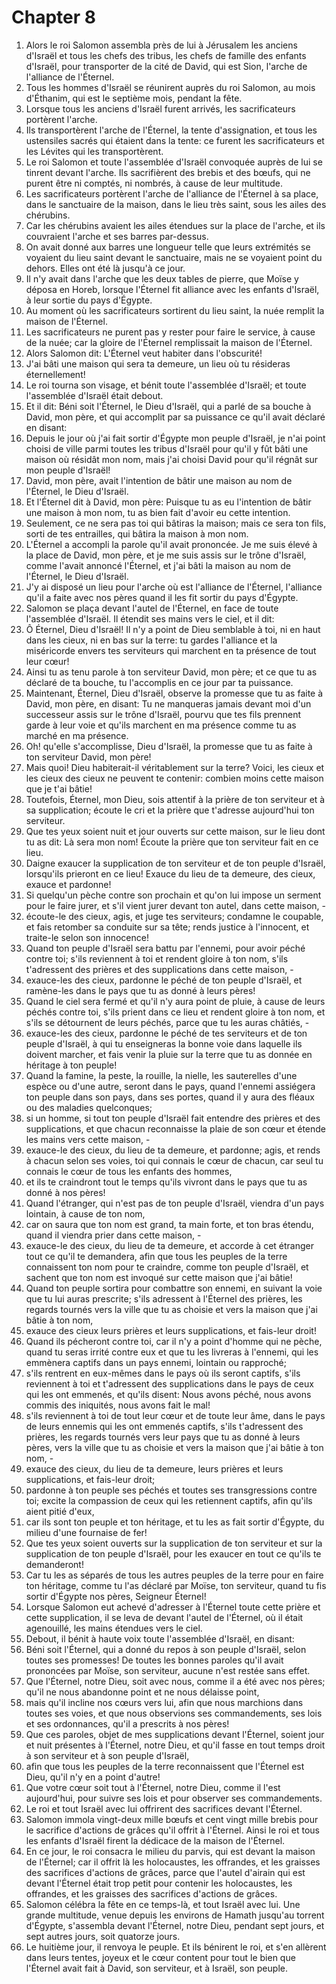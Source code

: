 # Chapter 8

1. Alors le roi Salomon assembla près de lui à Jérusalem les anciens d'Israël et tous les chefs des tribus, les chefs de famille des enfants d'Israël, pour transporter de la cité de David, qui est Sion, l'arche de l'alliance de l'Éternel.
2. Tous les hommes d'Israël se réunirent auprès du roi Salomon, au mois d'Éthanim, qui est le septième mois, pendant la fête.
3. Lorsque tous les anciens d'Israël furent arrivés, les sacrificateurs portèrent l'arche.
4. Ils transportèrent l'arche de l'Éternel, la tente d'assignation, et tous les ustensiles sacrés qui étaient dans la tente: ce furent les sacrificateurs et les Lévites qui les transportèrent.
5. Le roi Salomon et toute l'assemblée d'Israël convoquée auprès de lui se tinrent devant l'arche. Ils sacrifièrent des brebis et des bœufs, qui ne purent être ni comptés, ni nombrés, à cause de leur multitude.
6. Les sacrificateurs portèrent l'arche de l'alliance de l'Éternel à sa place, dans le sanctuaire de la maison, dans le lieu très saint, sous les ailes des chérubins.
7. Car les chérubins avaient les ailes étendues sur la place de l'arche, et ils couvraient l'arche et ses barres par-dessus.
8. On avait donné aux barres une longueur telle que leurs extrémités se voyaient du lieu saint devant le sanctuaire, mais ne se voyaient point du dehors. Elles ont été là jusqu'à ce jour.
9. Il n'y avait dans l'arche que les deux tables de pierre, que Moïse y déposa en Horeb, lorsque l'Éternel fit alliance avec les enfants d'Israël, à leur sortie du pays d'Égypte.
10. Au moment où les sacrificateurs sortirent du lieu saint, la nuée remplit la maison de l'Éternel.
11. Les sacrificateurs ne purent pas y rester pour faire le service, à cause de la nuée; car la gloire de l'Éternel remplissait la maison de l'Éternel.
12. Alors Salomon dit: L'Éternel veut habiter dans l'obscurité!
13. J'ai bâti une maison qui sera ta demeure, un lieu où tu résideras éternellement!
14. Le roi tourna son visage, et bénit toute l'assemblée d'Israël; et toute l'assemblée d'Israël était debout.
15. Et il dit: Béni soit l'Éternel, le Dieu d'Israël, qui a parlé de sa bouche à David, mon père, et qui accomplit par sa puissance ce qu'il avait déclaré en disant:
16. Depuis le jour où j'ai fait sortir d'Égypte mon peuple d'Israël, je n'ai point choisi de ville parmi toutes les tribus d'Israël pour qu'il y fût bâti une maison où résidât mon nom, mais j'ai choisi David pour qu'il régnât sur mon peuple d'Israël!
17. David, mon père, avait l'intention de bâtir une maison au nom de l'Éternel, le Dieu d'Israël.
18. Et l'Éternel dit à David, mon père: Puisque tu as eu l'intention de bâtir une maison à mon nom, tu as bien fait d'avoir eu cette intention.
19. Seulement, ce ne sera pas toi qui bâtiras la maison; mais ce sera ton fils, sorti de tes entrailles, qui bâtira la maison à mon nom.
20. L'Éternel a accompli la parole qu'il avait prononcée. Je me suis élevé à la place de David, mon père, et je me suis assis sur le trône d'Israël, comme l'avait annoncé l'Éternel, et j'ai bâti la maison au nom de l'Éternel, le Dieu d'Israël.
21. J'y ai disposé un lieu pour l'arche où est l'alliance de l'Éternel, l'alliance qu'il a faite avec nos pères quand il les fit sortir du pays d'Égypte.
22. Salomon se plaça devant l'autel de l'Éternel, en face de toute l'assemblée d'Israël. Il étendit ses mains vers le ciel, et il dit:
23. Ô Éternel, Dieu d'Israël! Il n'y a point de Dieu semblable à toi, ni en haut dans les cieux, ni en bas sur la terre: tu gardes l'alliance et la miséricorde envers tes serviteurs qui marchent en ta présence de tout leur cœur!
24. Ainsi tu as tenu parole à ton serviteur David, mon père; et ce que tu as déclaré de ta bouche, tu l'accomplis en ce jour par ta puissance.
25. Maintenant, Éternel, Dieu d'Israël, observe la promesse que tu as faite à David, mon père, en disant: Tu ne manqueras jamais devant moi d'un successeur assis sur le trône d'Israël, pourvu que tes fils prennent garde à leur voie et qu'ils marchent en ma présence comme tu as marché en ma présence.
26. Oh! qu'elle s'accomplisse, Dieu d'Israël, la promesse que tu as faite à ton serviteur David, mon père!
27. Mais quoi! Dieu habiterait-il véritablement sur la terre? Voici, les cieux et les cieux des cieux ne peuvent te contenir: combien moins cette maison que je t'ai bâtie!
28. Toutefois, Éternel, mon Dieu, sois attentif à la prière de ton serviteur et à sa supplication; écoute le cri et la prière que t'adresse aujourd'hui ton serviteur.
29. Que tes yeux soient nuit et jour ouverts sur cette maison, sur le lieu dont tu as dit: Là sera mon nom! Écoute la prière que ton serviteur fait en ce lieu.
30. Daigne exaucer la supplication de ton serviteur et de ton peuple d'Israël, lorsqu'ils prieront en ce lieu! Exauce du lieu de ta demeure, des cieux, exauce et pardonne!
31. Si quelqu'un pèche contre son prochain et qu'on lui impose un serment pour le faire jurer, et s'il vient jurer devant ton autel, dans cette maison, -
32. écoute-le des cieux, agis, et juge tes serviteurs; condamne le coupable, et fais retomber sa conduite sur sa tête; rends justice à l'innocent, et traite-le selon son innocence!
33. Quand ton peuple d'Israël sera battu par l'ennemi, pour avoir péché contre toi; s'ils reviennent à toi et rendent gloire à ton nom, s'ils t'adressent des prières et des supplications dans cette maison, -
34. exauce-les des cieux, pardonne le péché de ton peuple d'Israël, et ramène-les dans le pays que tu as donné à leurs pères!
35. Quand le ciel sera fermé et qu'il n'y aura point de pluie, à cause de leurs péchés contre toi, s'ils prient dans ce lieu et rendent gloire à ton nom, et s'ils se détournent de leurs péchés, parce que tu les auras châtiés, -
36. exauce-les des cieux, pardonne le péché de tes serviteurs et de ton peuple d'Israël, à qui tu enseigneras la bonne voie dans laquelle ils doivent marcher, et fais venir la pluie sur la terre que tu as donnée en héritage à ton peuple!
37. Quand la famine, la peste, la rouille, la nielle, les sauterelles d'une espèce ou d'une autre, seront dans le pays, quand l'ennemi assiégera ton peuple dans son pays, dans ses portes, quand il y aura des fléaux ou des maladies quelconques;
38. si un homme, si tout ton peuple d'Israël fait entendre des prières et des supplications, et que chacun reconnaisse la plaie de son cœur et étende les mains vers cette maison, -
39. exauce-le des cieux, du lieu de ta demeure, et pardonne; agis, et rends à chacun selon ses voies, toi qui connais le cœur de chacun, car seul tu connais le cœur de tous les enfants des hommes,
40. et ils te craindront tout le temps qu'ils vivront dans le pays que tu as donné à nos pères!
41. Quand l'étranger, qui n'est pas de ton peuple d'Israël, viendra d'un pays lointain, à cause de ton nom,
42. car on saura que ton nom est grand, ta main forte, et ton bras étendu, quand il viendra prier dans cette maison, -
43. exauce-le des cieux, du lieu de ta demeure, et accorde à cet étranger tout ce qu'il te demandera, afin que tous les peuples de la terre connaissent ton nom pour te craindre, comme ton peuple d'Israël, et sachent que ton nom est invoqué sur cette maison que j'ai bâtie!
44. Quand ton peuple sortira pour combattre son ennemi, en suivant la voie que tu lui auras prescrite; s'ils adressent à l'Éternel des prières, les regards tournés vers la ville que tu as choisie et vers la maison que j'ai bâtie à ton nom,
45. exauce des cieux leurs prières et leurs supplications, et fais-leur droit!
46. Quand ils pécheront contre toi, car il n'y a point d'homme qui ne pèche, quand tu seras irrité contre eux et que tu les livreras à l'ennemi, qui les emmènera captifs dans un pays ennemi, lointain ou rapproché;
47. s'ils rentrent en eux-mêmes dans le pays où ils seront captifs, s'ils reviennent à toi et t'adressent des supplications dans le pays de ceux qui les ont emmenés, et qu'ils disent: Nous avons péché, nous avons commis des iniquités, nous avons fait le mal!
48. s'ils reviennent à toi de tout leur cœur et de toute leur âme, dans le pays de leurs ennemis qui les ont emmenés captifs, s'ils t'adressent des prières, les regards tournés vers leur pays que tu as donné à leurs pères, vers la ville que tu as choisie et vers la maison que j'ai bâtie à ton nom, -
49. exauce des cieux, du lieu de ta demeure, leurs prières et leurs supplications, et fais-leur droit;
50. pardonne à ton peuple ses péchés et toutes ses transgressions contre toi; excite la compassion de ceux qui les retiennent captifs, afin qu'ils aient pitié d'eux,
51. car ils sont ton peuple et ton héritage, et tu les as fait sortir d'Égypte, du milieu d'une fournaise de fer!
52. Que tes yeux soient ouverts sur la supplication de ton serviteur et sur la supplication de ton peuple d'Israël, pour les exaucer en tout ce qu'ils te demanderont!
53. Car tu les as séparés de tous les autres peuples de la terre pour en faire ton héritage, comme tu l'as déclaré par Moïse, ton serviteur, quand tu fis sortir d'Égypte nos pères, Seigneur Éternel!
54. Lorsque Salomon eut achevé d'adresser à l'Éternel toute cette prière et cette supplication, il se leva de devant l'autel de l'Éternel, où il était agenouillé, les mains étendues vers le ciel.
55. Debout, il bénit à haute voix toute l'assemblée d'Israël, en disant:
56. Béni soit l'Éternel, qui a donné du repos à son peuple d'Israël, selon toutes ses promesses! De toutes les bonnes paroles qu'il avait prononcées par Moïse, son serviteur, aucune n'est restée sans effet.
57. Que l'Éternel, notre Dieu, soit avec nous, comme il a été avec nos pères; qu'il ne nous abandonne point et ne nous délaisse point,
58. mais qu'il incline nos cœurs vers lui, afin que nous marchions dans toutes ses voies, et que nous observions ses commandements, ses lois et ses ordonnances, qu'il a prescrits à nos pères!
59. Que ces paroles, objet de mes supplications devant l'Éternel, soient jour et nuit présentes à l'Éternel, notre Dieu, et qu'il fasse en tout temps droit à son serviteur et à son peuple d'Israël,
60. afin que tous les peuples de la terre reconnaissent que l'Éternel est Dieu, qu'il n'y en a point d'autre!
61. Que votre cœur soit tout à l'Éternel, notre Dieu, comme il l'est aujourd'hui, pour suivre ses lois et pour observer ses commandements.
62. Le roi et tout Israël avec lui offrirent des sacrifices devant l'Éternel.
63. Salomon immola vingt-deux mille bœufs et cent vingt mille brebis pour le sacrifice d'actions de grâces qu'il offrit à l'Éternel. Ainsi le roi et tous les enfants d'Israël firent la dédicace de la maison de l'Éternel.
64. En ce jour, le roi consacra le milieu du parvis, qui est devant la maison de l'Éternel; car il offrit là les holocaustes, les offrandes, et les graisses des sacrifices d'actions de grâces, parce que l'autel d'airain qui est devant l'Éternel était trop petit pour contenir les holocaustes, les offrandes, et les graisses des sacrifices d'actions de grâces.
65. Salomon célébra la fête en ce temps-là, et tout Israël avec lui. Une grande multitude, venue depuis les environs de Hamath jusqu'au torrent d'Égypte, s'assembla devant l'Éternel, notre Dieu, pendant sept jours, et sept autres jours, soit quatorze jours.
66. Le huitième jour, il renvoya le peuple. Et ils bénirent le roi, et s'en allèrent dans leurs tentes, joyeux et le cœur content pour tout le bien que l'Éternel avait fait à David, son serviteur, et à Israël, son peuple.

